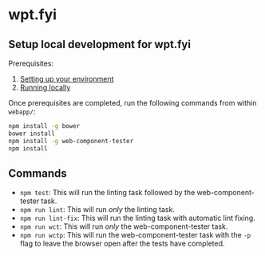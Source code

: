 # wpt.fyi


## Setup local development for wpt.fyi

Prerequisites: 

1. [Setting up your environment](https://github.com/web-platform-tests/wpt.fyi#setting-up-your-environment)
2. [Running locally](https://github.com/web-platform-tests/wpt.fyi#running-locally)

Once prerequisites are completed, run the following commands from within `webapp/`:

```sh
npm install -g bower
bower install
npm install -g web-component-tester
npm install
```

## Commands

- `npm test`: This will run the linting task followed by the web-component-tester task.
- `npm run lint`: This will run _only_ the linting task.
- `npm run lint-fix`: This will run the linting task with automatic lint fixing.
- `npm run wct`: This will run _only_ the web-component-tester task.
- `npm run wctp`: This will run the web-component-tester task with the `-p` flag to leave the browser open after the tests have completed. 
